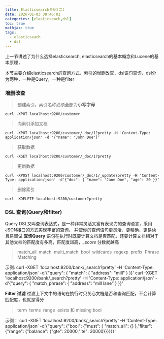 ```yaml
---
title: Elasticsearch介绍(二)
date: 2020-01-03 08:46:01
categories: [elasticseach,dsl]
toc: true
mathjax: true
tags:
  - elasticseach
  - dsl
---
```


上一节讲述了为什么选择elasticsearch, elasticsearch的基本概念和Lucene的基本原理，

本节主要介绍elasticsearch的查询方式，索引的增删改查，dsl语句查询，dsl分为两种，一种是Query，一种是filter

<!-- more -->

### 增删改查
> 创建索引，索引名称必须全部为**小写字母**
```
curl -XPUT localhost:9200/customer
```
> 向索引添加文档
```
curl -XPUT localhost:9200/customer/_doc/1?pretty -H 'Content-Type: application/json' -d '{"name": "John Doe"}‘
```
> 获取数据
```
curl -XGET localhost:9200/customer/_doc/1?pretty
```
> 更新数据
```
curl -XPOST localhost:9200/customer/_doc/1/_update?pretty -H 'Content-Type: application/json' -d'{"doc": { "name": "Jane Doe", "age": 20 }}'
```
> 删除索引
```
curl -XDELETE localhost:9200/customer?pretty
```

###  DSL 查询(Query和fliter)
Query DSL又叫查询表达式，是一种非常灵活又富有表现力的查询语言，采用JSON接口的方式实现丰富的查询，  并使你的查询语句更灵活、更精确、更易读且易调试
**查询Query**
语句在执行时既要计算文档是否匹配，还要计算文档相对于其他文档的匹配度有多高，匹配度越高，*_score* 分数就越高
> match_all 
> match 
> multi_match 
> bool 
> wildcards 
> regexp 
> prefix 
> Phrase Matching

示例:
curl -XGET 'localhost:9200/bank/_search?pretty' -H 'Content-Type: application/json' -d'{"query": { "match": { "address": "mill" } }}'
curl -XGET 'localhost:9200/bank/_search?pretty' -H 'Content-Type: application/json' -d'{"query": { "match_phrase": { "address": "mill lane" } }}'


**Filter 过滤**
过滤上下文中的语句在执行时只关心文档是否和查询匹配，不会计算匹配度，也就是得分
> term 
terms 
range 
exists 和 missing 
bool 

示例：
curl -XGET 'localhost:9200/bank/_search?pretty' -H 'Content-Type: application/json' -d'{"query": {"bool": {"must": { "match_all": {} },"filter": {"range": {"balance": {"gte": 20000,"lte": 30000}}}}}}'
